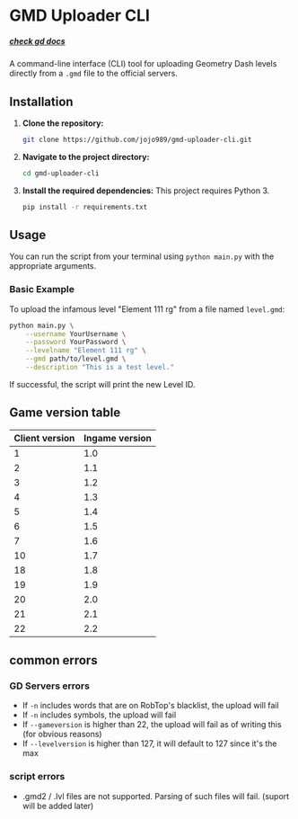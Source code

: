 # GMD Uploader CLI 
##### [check gd docs](https://wyliemaster.github.io/gddocs)

A command-line interface (CLI) tool for uploading Geometry Dash levels directly from a `.gmd` file to the official servers.

## Installation

1.  **Clone the repository:**
    ```sh
    git clone https://github.com/jojo989/gmd-uploader-cli.git
    ```

2.  **Navigate to the project directory:**
    ```sh
    cd gmd-uploader-cli
    ```

3.  **Install the required dependencies:**
    This project requires Python 3.
    ```sh
    pip install -r requirements.txt
    ```

## Usage

You can run the script from your terminal using `python main.py` with the appropriate arguments.

### Basic Example

To upload the infamous level "Element 111 rg" from a file named `level.gmd`:

```sh
python main.py \
    --username YourUsername \
    --password YourPassword \
    --levelname "Element 111 rg" \
    --gmd path/to/level.gmd \
    --description "This is a test level."
```

If successful, the script will print the new Level ID.

## Game version table

| Client version | Ingame version |
| -------------- | -------------- |
| 1              | 1.0            |
| 2              | 1.1            |
| 3              | 1.2            |
| 4              | 1.3            |
| 5              | 1.4            |
| 6              | 1.5            |
| 7              | 1.6            |
| 10             | 1.7            |
| 18             | 1.8            |
| 19             | 1.9            |
| 20             | 2.0            |
| 21             | 2.1            |
| 22             | 2.2            |


## common errors
### GD Servers errors
- If ```-n``` includes words that are on RobTop's blacklist, the upload will fail
- If ```-n``` includes symbols, the upload will fail
- If ```--gameversion``` is higher than 22, the upload will fail as of writing this (for obvious reasons)
- If ```--levelversion``` is higher than 127, it will default to 127 since it's the max
### script errors
- .gmd2 / .lvl files are not supported. Parsing of such files will fail. (suport will be added later)
